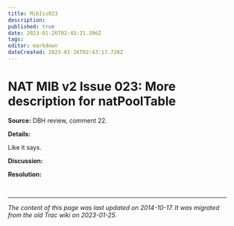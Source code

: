 ```yaml
---
title: MibIss023
description: 
published: true
date: 2023-01-26T02:43:21.396Z
tags: 
editor: markdown
dateCreated: 2023-01-26T02:43:17.720Z
---
```


# NAT MIB v2 Issue 023: More description for natPoolTable 
**Source:** DBH review, comment 22.

**Details:**

Like it says.

**Discussion:**

**Resolution:**

&nbsp;
&nbsp;
&nbsp;

---

*The content of this page was last updated on 2014-10-17. It was migrated from the old Trac wiki on 2023-01-25.*